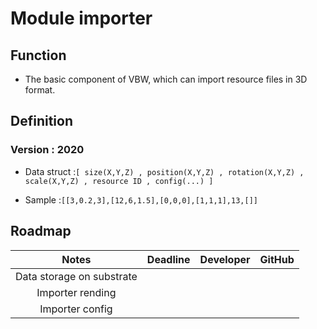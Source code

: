 # Module importer

## Function
* The basic component of VBW, which can import resource files in 3D format.

  

## Definition

### Version : 2020

* Data struct :`[ size(X,Y,Z) , position(X,Y,Z) , rotation(X,Y,Z) , scale(X,Y,Z) , resource ID , config(...) ]`

* Sample :`[[3,0.2,3],[12,6,1.5],[0,0,0],[1,1,1],13,[]]`

  


## Roadmap

|           Notes           | Deadline | Developer | GitHub |
| :------: | :------: | :----: | :------: |
| Data storage on substrate |          |        |          |
| Importer rending |          |        |          |
| Importer config |          |        |          |

